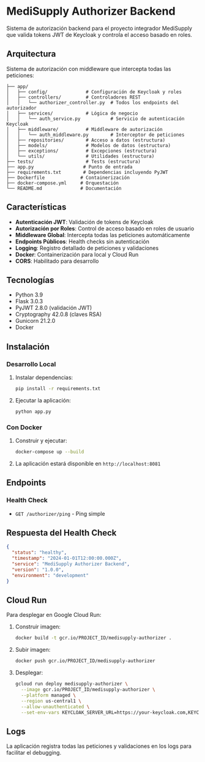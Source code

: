 # MediSupply Authorizer Backend

Sistema de autorización backend para el proyecto integrador MediSupply que valida tokens JWT de Keycloak y controla el acceso basado en roles.

## Arquitectura

Sistema de autorización con middleware que intercepta todas las peticiones:

```
├── app/
│   ├── config/              # Configuración de Keycloak y roles
│   ├── controllers/         # Controladores REST
│   │   └── authorizer_controller.py  # Todos los endpoints del autorizador
│   ├── services/            # Lógica de negocio
│   │   └── auth_service.py           # Servicio de autenticación Keycloak
│   ├── middleware/          # Middleware de autorización
│   │   └── auth_middleware.py        # Interceptor de peticiones
│   ├── repositories/        # Acceso a datos (estructura)
│   ├── models/              # Modelos de datos (estructura)
│   ├── exceptions/          # Excepciones (estructura)
│   └── utils/               # Utilidades (estructura)
├── tests/                   # Tests (estructura)
├── app.py                  # Punto de entrada
├── requirements.txt        # Dependencias incluyendo PyJWT
├── Dockerfile             # Containerización
├── docker-compose.yml     # Orquestación
└── README.md              # Documentación
```

## Características

- **Autenticación JWT**: Validación de tokens de Keycloak
- **Autorización por Roles**: Control de acceso basado en roles de usuario
- **Middleware Global**: Intercepta todas las peticiones automáticamente
- **Endpoints Públicos**: Health checks sin autenticación
- **Logging**: Registro detallado de peticiones y validaciones
- **Docker**: Containerización para local y Cloud Run
- **CORS**: Habilitado para desarrollo

## Tecnologías

- Python 3.9
- Flask 3.0.3
- PyJWT 2.8.0 (validación JWT)
- Cryptography 42.0.8 (claves RSA)
- Gunicorn 21.2.0
- Docker

## Instalación

### Desarrollo Local

1. Instalar dependencias:
   ```bash
   pip install -r requirements.txt
   ```

2. Ejecutar la aplicación:
   ```bash
   python app.py
   ```

### Con Docker

1. Construir y ejecutar:
   ```bash
   docker-compose up --build
   ```

2. La aplicación estará disponible en `http://localhost:8081`

## Endpoints

### Health Check
- `GET /authorizer/ping` - Ping simple

## Respuesta del Health Check

```json
{
  "status": "healthy",
  "timestamp": "2024-01-01T12:00:00.000Z",
  "service": "MediSupply Authorizer Backend",
  "version": "1.0.0",
  "environment": "development"
}
```

## Cloud Run

Para desplegar en Google Cloud Run:

1. Construir imagen:
   ```bash
   docker build -t gcr.io/PROJECT_ID/medisupply-authorizer .
   ```

2. Subir imagen:
   ```bash
   docker push gcr.io/PROJECT_ID/medisupply-authorizer
   ```

3. Desplegar:
   ```bash
   gcloud run deploy medisupply-authorizer \
     --image gcr.io/PROJECT_ID/medisupply-authorizer \
     --platform managed \
     --region us-central1 \
     --allow-unauthenticated \
     --set-env-vars KEYCLOAK_SERVER_URL=https://your-keycloak.com,KEYCLOAK_REALM=medisupply-realm,KEYCLOAK_CLIENT_ID=medisupply-app
   ```

## Logs

La aplicación registra todas las peticiones y validaciones en los logs para facilitar el debugging.
